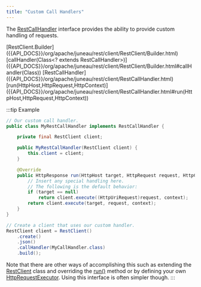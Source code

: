 ```yaml
---
title: "Custom Call Handlers"
---
```


The [RestCallHandler]({{API_DOCS}}/org/apache/juneau/rest/client/RestCallHandler.html) interface provides the ability to provide custom handling of requests.

<tree>
<node-0><java-class>[RestClient.Builder]({{API_DOCS}}/org/apache/juneau/rest/client/RestClient/Builder.html)</java-class></node-0>
<node-1><java-method>[callHandler(Class&lt;? extends RestCallHandler&gt;)]({{API_DOCS}}/org/apache/juneau/rest/client/RestClient/Builder.html#callHandler(Class))</java-method></node-1>
<node-0><java-class>[RestCallHandler]({{API_DOCS}}/org/apache/juneau/rest/client/RestCallHandler.html)</java-class></node-0>
<node-1><java-method>[run(HttpHost,HttpRequest,HttpContext)]({{API_DOCS}}/org/apache/juneau/rest/client/RestCallHandler.html#run(HttpHost,HttpRequest,HttpContext))</java-method></node-1>
</tree>

:::tip Example
```java
// Our custom call handler.
public class MyRestCallHandler implements RestCallHandler {

    private final RestClient client;

    public MyRestCallHandler(RestClient client) {
        this.client = client;
    }

    @Override
    public HttpResponse run(HttpHost target, HttpRequest request, HttpContext context) throws IOException {
        // Insert any special handling here.
        // The following is the default behavior:
        if (target == null)
            return client.execute((HttpUriRequest)request, context);
        return client.execute(target, request, context);
    }
}

// Create a client that uses our custom handler.
RestClient client = RestClient()
    .create()
    .json()
    .callHandler(MyCallHandler.class)
    .build();
```

Note that there are other ways of accomplishing this such as extending the [RestClient]({{API_DOCS}}/org/apache/juneau/rest/client/RestClient.html) class and overriding
the [run()]({{API_DOCS}}/org/apache/juneau/rest/client/RestClient.html#run(HttpHost,HttpRequest,HttpContext)) method
or by defining your own [HttpRequestExecutor]({{API_DOCS}}/org/apache/http/protocol/HttpRequestExecutor.html).  Using this interface is often simpler though.
:::